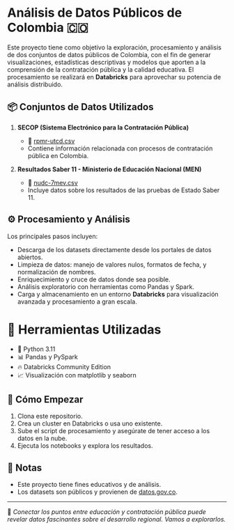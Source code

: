# Análisis de Datos Públicos de Colombia 🇨🇴

Este proyecto tiene como objetivo la exploración, procesamiento y análisis de dos conjuntos de datos públicos de Colombia, con el fin de generar visualizaciones, estadísticas descriptivas y modelos que aporten a la comprensión de la contratación pública y la calidad educativa. El procesamiento se realizará en **Databricks** para aprovechar su potencia de análisis distribuido.

## 📦 Conjuntos de Datos Utilizados

1. **SECOP (Sistema Electrónico para la Contratación Pública)**  
   - 📄 [rpmr-utcd.csv](https://www.datos.gov.co/resource/rpmr-utcd.csv)  
   - Contiene información relacionada con procesos de contratación pública en Colombia.

2. **Resultados Saber 11 - Ministerio de Educación Nacional (MEN)**  
   - 📄 [nudc-7mev.csv](https://www.datos.gov.co/resource/nudc-7mev.csv)  
   - Incluye datos sobre los resultados de las pruebas de Estado Saber 11.

## ⚙️ Procesamiento y Análisis

Los principales pasos incluyen:

- Descarga de los datasets directamente desde los portales de datos abiertos.
- Limpieza de datos: manejo de valores nulos, formatos de fecha, y normalización de nombres.
- Enriquecimiento y cruce de datos donde sea posible.
- Análisis exploratorio con herramientas como Pandas y Spark.
- Carga y almacenamiento en un entorno **Databricks** para visualización avanzada y procesamiento a gran escala.

# 🧰 Herramientas Utilizadas

- 🐍 Python 3.11
- 📊 Pandas y PySpark
- 🔥 Databricks Community Edition
- 📈 Visualización con matplotlib y seaborn

## 🚀 Cómo Empezar

1. Clona este repositorio.
2. Crea un cluster en Databricks o usa uno existente.
3. Sube el script de procesamiento y asegúrate de tener acceso a los datos en la nube.
4. Ejecuta los notebooks y explora los resultados.

## 📌 Notas

- Este proyecto tiene fines educativos y de análisis.  
- Los datasets son públicos y provienen de [datos.gov.co](https://www.datos.gov.co/).

---

🎯 *Conectar los puntos entre educación y contratación pública puede revelar datos fascinantes sobre el desarrollo regional. Vamos a explorarlos.*

